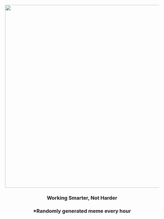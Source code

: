 <p align="center">
        <img src="https://i.redd.it/yj4glrw30a991.png" width="600" height="600">
        </p>
        <h3 align="center">Working Smarter, Not Harder</h3>
        <h3 align="center">*Randomly generated meme every hour</h3>
    